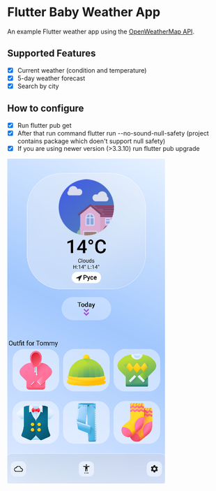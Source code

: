 # Flutter Baby Weather App

An example Flutter weather app using the [OpenWeatherMap API](https://openweathermap.org/api).


## Supported Features

- [x] Current weather (condition and temperature)
- [x] 5-day weather forecast
- [x] Search by city

## How to configure
- [x] Run flutter pub get
- [x] After that run command flutter run --no-sound-null-safety (project contains package which doen't support null safety)
- [x] If you are using newer version (>3.3.10) run flutter pub upgrade

![](.github/images/screen.png)


